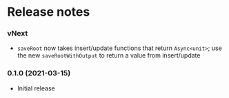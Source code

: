 Release notes
==============

### vNext

* `saveRoot` now takes insert/update functions that return `Async<unit>`; use the new `saveRootWithOutput` to return a value from insert/update

### 0.1.0 (2021-03-15)

* Initial release
